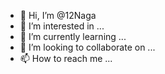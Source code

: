 - 👋 Hi, I’m @12Naga
- 👀 I’m interested in ...
- 🌱 I’m currently learning ...
- 💞️ I’m looking to collaborate on ...
- 📫 How to reach me ...

<!---
12Naga/12Naga is a ✨ special ✨ repository because its `README.md` (this file) appears on your GitHub profile.
You can click the Preview link to take a look at your changes.
--->
